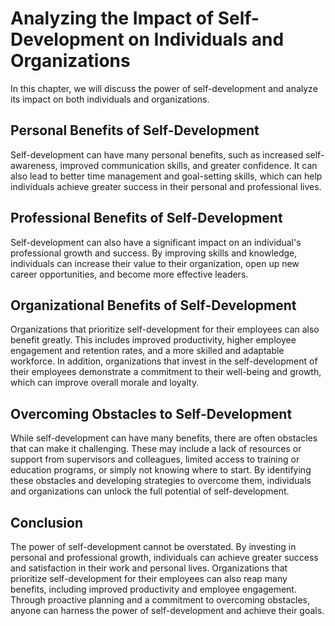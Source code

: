 Analyzing the Impact of Self-Development on Individuals and Organizations
=================================================================================================================================

In this chapter, we will discuss the power of self-development and analyze its impact on both individuals and organizations.

Personal Benefits of Self-Development
-------------------------------------

Self-development can have many personal benefits, such as increased self-awareness, improved communication skills, and greater confidence. It can also lead to better time management and goal-setting skills, which can help individuals achieve greater success in their personal and professional lives.

Professional Benefits of Self-Development
-----------------------------------------

Self-development can also have a significant impact on an individual's professional growth and success. By improving skills and knowledge, individuals can increase their value to their organization, open up new career opportunities, and become more effective leaders.

Organizational Benefits of Self-Development
-------------------------------------------

Organizations that prioritize self-development for their employees can also benefit greatly. This includes improved productivity, higher employee engagement and retention rates, and a more skilled and adaptable workforce. In addition, organizations that invest in the self-development of their employees demonstrate a commitment to their well-being and growth, which can improve overall morale and loyalty.

Overcoming Obstacles to Self-Development
----------------------------------------

While self-development can have many benefits, there are often obstacles that can make it challenging. These may include a lack of resources or support from supervisors and colleagues, limited access to training or education programs, or simply not knowing where to start. By identifying these obstacles and developing strategies to overcome them, individuals and organizations can unlock the full potential of self-development.

Conclusion
----------

The power of self-development cannot be overstated. By investing in personal and professional growth, individuals can achieve greater success and satisfaction in their work and personal lives. Organizations that prioritize self-development for their employees can also reap many benefits, including improved productivity and employee engagement. Through proactive planning and a commitment to overcoming obstacles, anyone can harness the power of self-development and achieve their goals.
